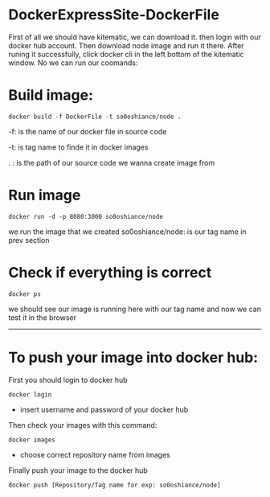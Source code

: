 # DockerExpressSite-DockerFile

First of all we should have kitematic, we can download it. then login with our docker hub account.
Then download node image and run it there. After runing it successfully, click docker cli in the left bottom of the kitematic window. No we can run our coomands:

# Build image:

    docker build -f DockerFile -t so0oshiance/node .

-f: is the name of our docker file in source code

-t: is tag name to finde it in docker images

. : is the path of our source code we wanna create image from

# Run image

    docker run -d -p 8080:3000 so0oshiance/node

we run the image that we created
so0oshiance/node: is our tag name in prev section

# Check if everything is correct

    docker ps

we should see our image is running here with our tag name and now we can test it in the browser

---

# To push your image into docker hub:

First you should login to docker hub

    docker login

- insert username and password of your docker hub

Then check your images with this command:

    docker images

- choose correct repository name from images

Finally push your image to the docker hub

    docker push [Repository/Tag name for exp: so0oshiance/node]
